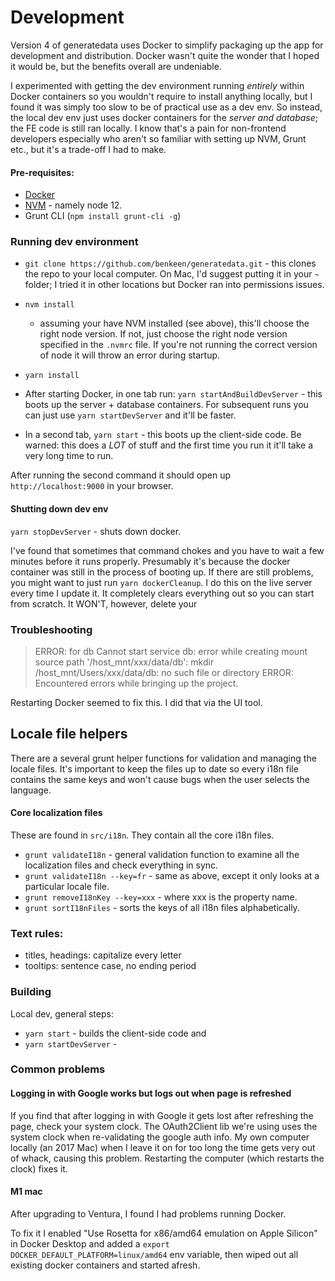 # Development

Version 4 of generatedata uses Docker to simplify packaging up the app for development and distribution. Docker
wasn't quite the wonder that I hoped it would be, but the benefits overall are undeniable.

I experimented with getting the dev environment running _entirely_ within Docker containers so you wouldn't require
to install anything locally, but I found it was simply too slow to be of practical use as a dev env. So instead, the
local dev env just uses docker containers for the _server and database_; the FE code is still ran locally. I know that's
a pain for non-frontend developers especially who aren't so familiar with setting up NVM, Grunt etc., but it's a
trade-off I had to make.

#### Pre-requisites:

- [Docker](https://docs.docker.com/get-docker/)
- [NVM](https://github.com/nvm-sh/nvm#installing-and-updating) - namely node 12.
- Grunt CLI (`npm install grunt-cli -g`)

### Running dev environment

- `git clone https://github.com/benkeen/generatedata.git` - this clones the repo to your local computer. On Mac, I'd
  suggest putting it in your `~` folder; I tried it in other locations but Docker ran into permissions issues.

- `nvm install`

  - assuming your have NVM installed (see above), this'll choose the right node version. If not, just choose the
    right node version specified in the `.nvmrc` file. If you're not running the correct version of node it will
    throw an error during startup.

- `yarn install`
- After starting Docker, in one tab run: `yarn startAndBuildDevServer` - this boots up the server + database containers.
  For subsequent runs you can just use `yarn startDevServer` and it'll be faster.
- In a second tab, `yarn start` - this boots up the client-side code. Be warned: this does a _LOT_ of stuff and the
  first time you run it it'll take a very long time to run.

After running the second command it should open up `http://localhost:9000` in your browser.

#### Shutting down dev env

`yarn stopDevServer` - shuts down docker.

I've found that sometimes that command chokes and you have to wait a few minutes before it runs properly. Presumably
it's because the docker container was still in the process of booting up. If there are still problems, you might want to just run
`yarn dockerCleanup`. I do this on the live server every time I update it. It completely clears everything out so you
can start from scratch. It WON'T, however, delete your

### Troubleshooting

> ERROR: for db Cannot start service db: error while creating mount source path '/host_mnt/xxx/data/db': mkdir /host_mnt/Users/xxx/data/db: no such file or directory
> ERROR: Encountered errors while bringing up the project.

Restarting Docker seemed to fix this. I did that via the UI tool.

## Locale file helpers

There are a several grunt helper functions for validation and managing the locale files. It's important to keep the files
up to date so every i18n file contains the same keys and won't cause bugs when the user selects the language.

#### Core localization files

These are found in `src/i18n`. They contain all the core i18n files.

- `grunt validateI18n` - general validation function to examine all the localization files and check everything in sync.
- `grunt validateI18n --key=fr` - same as above, except it only looks at a particular locale file.
- `grunt removeI18nKey --key=xxx` - where xxx is the property name.
- `grunt sortI18nFiles` - sorts the keys of all i18n files alphabetically.

### Text rules:

- titles, headings: capitalize every letter
- tooltips: sentence case, no ending period

### Building

Local dev, general steps:

- `yarn start` - builds the client-side code and
- `yarn startDevServer` -

### Common problems

#### Logging in with Google works but logs out when page is refreshed

If you find that after logging in with Google it gets lost after refreshing the page, check your system clock. The
OAuth2Client lib we're using uses the system clock when re-validating the google auth info. My own computer locally
(an 2017 Mac) when I leave it on for too long the time gets very out of whack, causing this problem. Restarting the
computer (which restarts the clock) fixes it.

#### M1 mac

After upgrading to Ventura, I found I had problems running Docker.

To fix it I enabled "Use Rosetta for x86/amd64 emulation on Apple Silicon" in Docker Desktop and added a
`export DOCKER_DEFAULT_PLATFORM=linux/amd64` env variable, then wiped out all existing docker containers and started afresh.
